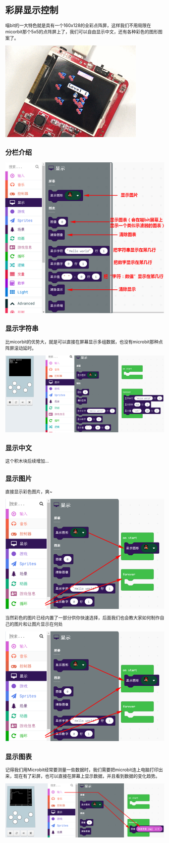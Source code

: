 # 彩屏显示控制

喵bit的一大特色就是具有一个160x128的全彩点阵屏，这样我们不用局限在micorbit那个5x5的点阵屏上了，我们可以自由显示中文，还有各种彩色的图形图案了。

![](./image/c03_07.png)

## 分栏介绍

![](./image/c03_01.png)

## 显示字符串

比micorbit的优势大，就是可以直接在屏幕显示多组数据，也没有microbit那种点阵屏滚动延时。

![](./image/c03_04.png)

## 显示中文
这个积木块后续增加...

## 显示图片

直接显示彩色图片，爽~

![](./image/c03_02.png)

当然彩色的图片已经内置了一部分供你快速选择，后面我们也会教大家如何制作自己的图片和让图片显示在何处

![](./image/c03_02.png)

## 显示图表

记得我们用Microbit经常要测量一些数据时，我们需要把microbit连上电脑打印出来，现在有了彩屏，也可以直接在屏幕上显示数据，并且看到数据的变化趋势。

![](./image/c03_03.png)



